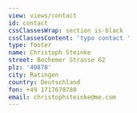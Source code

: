 ```yaml
---
view: views/contact
id: contact
cssClassesWrap: section is-black
cssClassesContent: 'typo contact '
type: footer
name: Christoph Steinke
street: Bechemer Strasse 62
plz: '40878'
city: Ratingen
country: Deutschland
fon: +49 1717678780
email: christophsteinke@me.com
---
```


